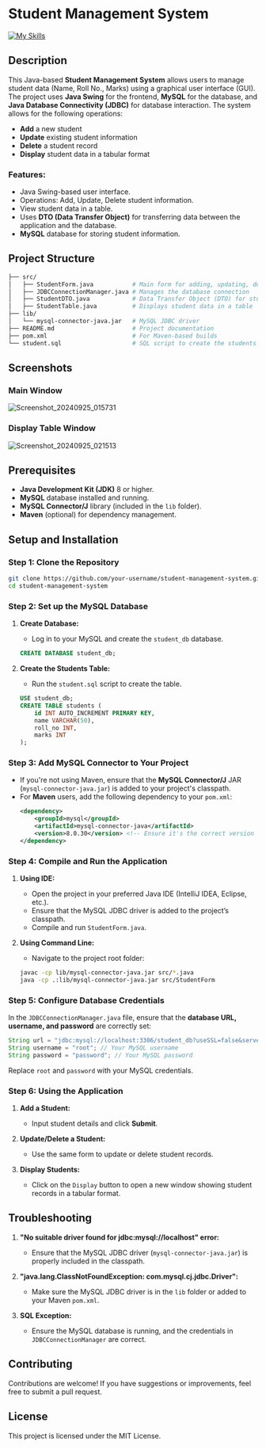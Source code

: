 # Student Management System
[![My Skills](https://skillicons.dev/icons?i=java,mysql&theme=light)](https://skillicons.dev)
## Description

This Java-based **Student Management System** allows users to manage student data (Name, Roll No., Marks) using a graphical user interface (GUI). The project uses **Java Swing** for the frontend, **MySQL** for the database, and **Java Database Connectivity (JDBC)** for database interaction. The system allows for the following operations:
- **Add** a new student
- **Update** existing student information
- **Delete** a student record
- **Display** student data in a tabular format

### Features:
- Java Swing-based user interface.
- Operations: Add, Update, Delete student information.
- View student data in a table.
- Uses **DTO (Data Transfer Object)** for transferring data between the application and the database.
- **MySQL** database for storing student information.

## Project Structure

```bash
├── src/
│   ├── StudentForm.java           # Main form for adding, updating, deleting, and displaying data
│   ├── JDBCConnectionManager.java # Manages the database connection
│   ├── StudentDTO.java            # Data Transfer Object (DTO) for student details
│   ├── StudentTable.java          # Displays student data in a table
├── lib/
│   └── mysql-connector-java.jar   # MySQL JDBC driver
├── README.md                      # Project documentation
├── pom.xml                        # For Maven-based builds
└── student.sql                    # SQL script to create the students table
```

## Screenshots

### Main Window
![Screenshot_20240925_015731](https://github.com/user-attachments/assets/da4fe544-9b02-4337-afac-a7be4fd2598d)

### Display Table Window
![Screenshot_20240925_021513](https://github.com/user-attachments/assets/40e2c08c-2d31-4249-9770-ea921a9efca7)

## Prerequisites

- **Java Development Kit (JDK)** 8 or higher.
- **MySQL** database installed and running.
- **MySQL Connector/J** library (included in the `lib` folder).
- **Maven** (optional) for dependency management.

## Setup and Installation

### Step 1: Clone the Repository

```bash
git clone https://github.com/your-username/student-management-system.git
cd student-management-system
```

### Step 2: Set up the MySQL Database

1. **Create Database:**
   - Log in to your MySQL and create the `student_db` database.
   ```sql
   CREATE DATABASE student_db;
   ```

2. **Create the Students Table:**
   - Run the `student.sql` script to create the table.
   ```sql
   USE student_db;
   CREATE TABLE students (
       id INT AUTO_INCREMENT PRIMARY KEY,
       name VARCHAR(50),
       roll_no INT,
       marks INT
   );
   ```

### Step 3: Add MySQL Connector to Your Project

- If you're not using Maven, ensure that the **MySQL Connector/J** JAR (`mysql-connector-java.jar`) is added to your project's classpath.
- For **Maven** users, add the following dependency to your `pom.xml`:
   ```xml
   <dependency>
       <groupId>mysql</groupId>
       <artifactId>mysql-connector-java</artifactId>
       <version>8.0.30</version> <!-- Ensure it's the correct version -->
   </dependency>
   ```

### Step 4: Compile and Run the Application

1. **Using IDE:**
   - Open the project in your preferred Java IDE (IntelliJ IDEA, Eclipse, etc.).
   - Ensure that the MySQL JDBC driver is added to the project’s classpath.
   - Compile and run `StudentForm.java`.

2. **Using Command Line:**
   - Navigate to the project root folder:
   ```bash
   javac -cp lib/mysql-connector-java.jar src/*.java
   java -cp .:lib/mysql-connector-java.jar src/StudentForm
   ```

### Step 5: Configure Database Credentials

In the `JDBCConnectionManager.java` file, ensure that the **database URL, username, and password** are correctly set:

```java
String url = "jdbc:mysql://localhost:3306/student_db?useSSL=false&serverTimezone=UTC";
String username = "root"; // Your MySQL username
String password = "password"; // Your MySQL password
```

Replace `root` and `password` with your MySQL credentials.

### Step 6: Using the Application

1. **Add a Student:**
   - Input student details and click **Submit**.

2. **Update/Delete a Student:**
   - Use the same form to update or delete student records.

3. **Display Students:**
   - Click on the `Display` button to open a new window showing student records in a tabular format.

## Troubleshooting

1. **"No suitable driver found for jdbc:mysql://localhost" error:**
   - Ensure that the MySQL JDBC driver (`mysql-connector-java.jar`) is properly included in the classpath.

2. **"java.lang.ClassNotFoundException: com.mysql.cj.jdbc.Driver":**
   - Make sure the MySQL JDBC driver is in the `lib` folder or added to your Maven `pom.xml`.

3. **SQL Exception:**
   - Ensure the MySQL database is running, and the credentials in `JDBCConnectionManager` are correct.

## Contributing

Contributions are welcome! If you have suggestions or improvements, feel free to submit a pull request.

## License

This project is licensed under the MIT License.

